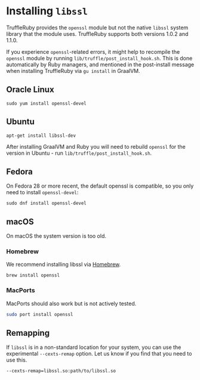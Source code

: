 # Installing `libssl`

TruffleRuby provides the `openssl` module but not the native `libssl` system
library that the module uses. TruffleRuby supports both versions 1.0.2 and 1.1.0.

If you experience `openssl`-related errors, it might help to recompile the
`openssl` module by running `lib/truffle/post_install_hook.sh`.
This is done automatically by Ruby managers, and mentioned in the post-install
message when installing TruffleRuby via `gu install` in GraalVM.

## Oracle Linux

```
sudo yum install openssl-devel
```

## Ubuntu

```
apt-get install libssl-dev
```

After installing GraalVM and Ruby you will need to rebuild `openssl` for the
version in Ubuntu - run `lib/truffle/post_install_hook.sh`.

## Fedora

On Fedora 28 or more recent, the default openssl is compatible, so you only need
to install `openssl-devel`:

```
sudo dnf install openssl-devel
```

## macOS

On macOS the system version is too old.

### Homebrew

We recommend installing libssl via [Homebrew](https://brew.sh).

```
brew install openssl
```

### MacPorts

MacPorts should also work but is not actively tested.

```bash
sudo port install openssl
```

## Remapping

If `libssl` is in a non-standard location for your system, you can use the
experimental `--cexts-remap` option. Let us know if you find that you need to
use this.

```
--cexts-remap=libssl.so:path/to/libssl.so
```

